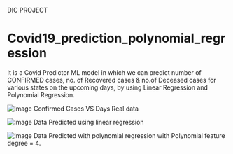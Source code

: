 DIC PROJECT 
# Covid19_prediction_polynomial_regression
It is a Covid Predictor ML model in which we can predict number of CONFIRMED cases, no. of Recovered cases & no.of Deceased cases for various states on the upcoming days, by using Linear Regression and Polynomial Regression.

![image](https://user-images.githubusercontent.com/56075324/120918061-1a335100-c6d0-11eb-9cc1-52c65056ce35.png)
Confirmed Cases VS Days Real data 

![image](https://user-images.githubusercontent.com/56075324/120918085-3505c580-c6d0-11eb-9da0-bb2c47387ba3.png)
Data Predicted using linear regression 

![image](https://user-images.githubusercontent.com/56075324/120918107-4949c280-c6d0-11eb-9a7a-5d870ec10413.png)
Data Predicted with polynomial regression with Polynomial feature degree = 4.
